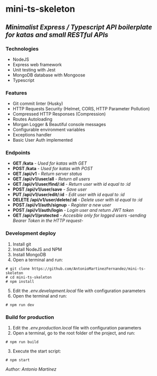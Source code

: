 # mini-ts-skeleton

## _Minimalist Express / Typescript API boilerplate for katas and small RESTful APIs_

### Technologies

- NodeJS
- Express web framework
- Unit testing with Jest
- MongoDB database with Mongoose
- Typescript

### Features

- Git commit linter (Husky)
- HTTP Requests Security (Helmet, CORS, HTTP Parameter Pollution)
- Compressed HTTP Responses (Compression)
- Routes Autoloading
- Morgan Logger & Beautiful console messages
- Configurable environment variables
- Exceptions handler
- Basic User Auth implemented

### Endpoints

- **GET /kata** - _Used for katas with GET_
- **POST /kata** - _Used for katas with POST_
- **GET /api/v1** - _Return server status_
- **GET /api/v1/user/all** - _Return all users_
- **GET /api/v1/user/find/:id** - _Return user with id equal to :id_
- **POST /api/v1/user/save** - _Save user_
- **PUT /api/v1/user/edit/:id** - _Edit user with id equal to :id_
- **DELETE /api/v1/user/delete/:id** - _Delete user with id equal to :id_
- **POST /api/v1/auth/signup** - _Register a new user_
- **POST /api/v1/auth/login** - _Login user and return JWT token_
- **GET /api/v1/protected** - _Accesible only for logged users -sending Bearer Token in the HTTP request-_

### Development deploy

1. Install git
2. Install NodeJS and NPM
3. Install MongoDB
4. Open a terminal and run:

```
# git clone https://github.com/AntonioMartinezFernandez/mini-ts-skeleton
# cd mini-ts-skeleton
# npm install
```

5. Edit the _.env.development.local_ file with configuration parameters
6. Open the terminal and run:

```
# npm run dev
```

### Build for production

1. Edit the _.env.production.local_ file with configuration parameters
2. Open a terminal, go to the root folder of the project, and run:

```
# npm run build
```

3. Execute the start script:

```
# npm start
```

_Author: Antonio Martínez_

